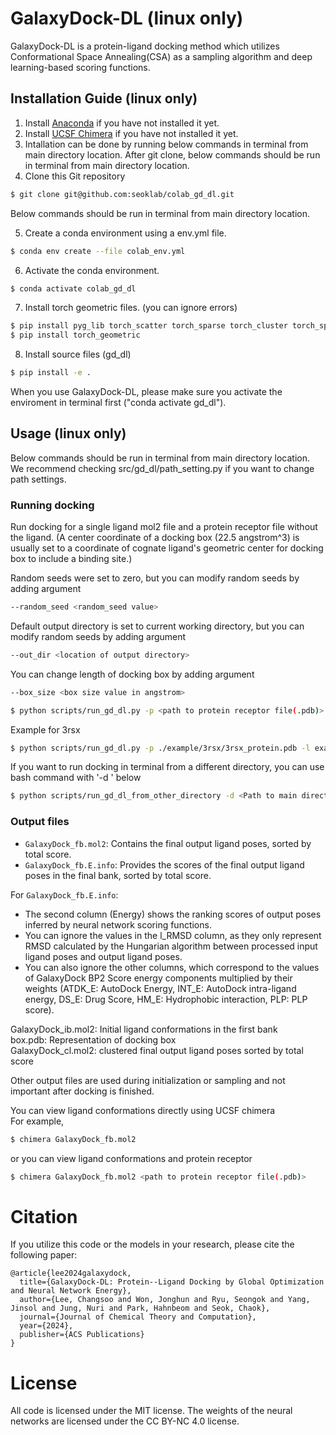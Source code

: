 # GalaxyDock-DL (linux only)
GalaxyDock-DL is a protein-ligand docking method which utilizes Conformational Space Annealing(CSA) as a sampling algorithm and deep learning-based scoring functions.

## Installation Guide (linux only)
1. Install [Anaconda](https://www.anaconda.com/products/individual) if you have not installed it yet.<br/>
2. Install [UCSF Chimera](https://www.cgl.ucsf.edu/chimera/download.html) if you have not installed it yet.<br/>
3. Intallation can be done by running below commands in terminal from main directory location. After git clone, below commands should be run in terminal from main directory location.<br/>
4. Clone this Git repository<br/>

```bash
$ git clone git@github.com:seoklab/colab_gd_dl.git
```

Below commands should be run in terminal from main directory location.<br/>

5. Create a conda environment using a env.yml file.<br/>

```bash
$ conda env create --file colab_env.yml
```

6. Activate the conda environment.<br/>

```bash
$ conda activate colab_gd_dl
```

7. Install torch geometric files. (you can ignore errors) <br/>
```bash
$ pip install pyg_lib torch_scatter torch_sparse torch_cluster torch_spline_conv -f https://data.pyg.org/whl/torch-2.5.0+cu121.html
$ pip install torch_geometric
```

8. Install source files (gd_dl)<br/>

```bash
$ pip install -e .
```

When you use GalaxyDock-DL, please make sure you activate the enviroment in terminal first ("conda activate gd_dl").<br/>

## Usage (linux only)
Below commands should be run in terminal from main directory location.<br/>
We recommend checking src/gd_dl/path_setting.py if you want to change path settings.<br/>

### Running docking
Run docking for a single ligand mol2 file and a protein receptor file without the ligand. (A center coordinate of a docking box (22.5 angstrom^3) is usually set to a coordinate of cognate ligand's geometric center for docking box to include a binding site.)<br/>

Random seeds were set to zero, but you can modify random seeds by adding argument
```bash
--random_seed <random_seed value>
```

Default output directory is set to current working directory, but you can modify random seeds by adding argument
```bash
--out_dir <location of output directory>
```

You can change length of docking box by adding argument
```bash
--box_size <box size value in angstrom>
```

```bash
$ python scripts/run_gd_dl.py -p <path to protein receptor file(.pdb)> -l <path to ligand file(.mol2)> -x <center x coordinate of a docking box> -y <center y coordinate of a docking box> -z <center z coordinate of a docking box>
```

Example for 3rsx

```bash
$ python scripts/run_gd_dl.py -p ./example/3rsx/3rsx_protein.pdb -l example/3rsx/3rsx_ligand.mol2 -x 69.637 -y 49.989 -z 10.160 --out_dir example/output_dir/
```

If you want to run docking in terminal from a different directory, you can use bash command with '-d <location of main directory>' below<br/>
```bash
$ python scripts/run_gd_dl_from_other_directory -d <Path to main directory> -p <path to protein receptor file(.pdb)> -l <path to ligand file(.mol2)> -x <center x coordinate of a docking box> -y <center y coordinate of a docking box> -z <center z coordinate of a docking box>
```

### Output files
- `GalaxyDock_fb.mol2`: Contains the final output ligand poses, sorted by total score.
- `GalaxyDock_fb.E.info`: Provides the scores of the final output ligand poses in the final bank, sorted by total score.

For `GalaxyDock_fb.E.info`:
- The second column (Energy) shows the ranking scores of output poses inferred by neural network scoring functions.
- You can ignore the values in the l_RMSD column, as they only represent RMSD calculated by the Hungarian algorithm between processed input ligand poses and output ligand poses.
- You can also ignore the other columns, which correspond to the values of GalaxyDock BP2 Score energy components multiplied by their weights (ATDK_E: AutoDock Energy, INT_E: AutoDock intra-ligand energy, DS_E: Drug Score, HM_E: Hydrophobic interaction, PLP: PLP score).

GalaxyDock_ib.mol2: Initial ligand conformations in the first bank<br/>
box.pdb: Representation of docking box<br/>
GalaxyDock_cl.mol2: clustered final output ligand poses sorted by total score<br/>

Other output files are used during initialization or sampling and not important after docking is finished.<br/>

You can view ligand conformations directly using UCSF chimera<br/>
For example,
```bash
$ chimera GalaxyDock_fb.mol2
```

or you can view ligand conformations and protein receptor
```bash
$ chimera GalaxyDock_fb.mol2 <path to protein receptor file(.pdb)>
```

# Citation

If you utilize this code or the models in your research, please cite the following paper:
```
@article{lee2024galaxydock,
  title={GalaxyDock-DL: Protein--Ligand Docking by Global Optimization and Neural Network Energy},
  author={Lee, Changsoo and Won, Jonghun and Ryu, Seongok and Yang, Jinsol and Jung, Nuri and Park, Hahnbeom and Seok, Chaok},
  journal={Journal of Chemical Theory and Computation},
  year={2024},
  publisher={ACS Publications}
}
```

# License

All code is licensed under the MIT license. The weights of the neural networks are licensed under the CC BY-NC 4.0 license.
